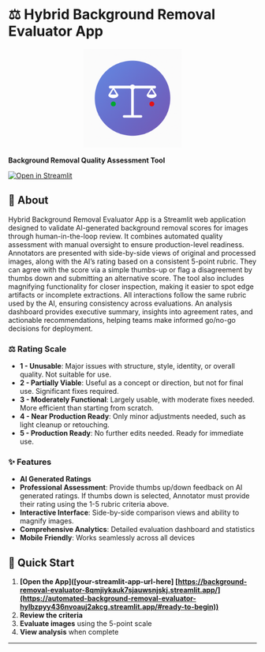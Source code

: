 # ⚖️ Hybrid Background Removal Evaluator App

<p align="center">
  <img src="Logo.png" alt="Logo" width="200"/>
</p>
  
  **Background Removal Quality Assessment Tool**
  
  [![Open in Streamlit](https://static.streamlit.io/badges/streamlit_badge_black_white.svg)]([https://background-removal-evaluator-8qmjiykauk7sjauwsnjskj.streamlit.app/](https://automated-background-removal-evaluator-hylbzpyy436nvoauj2akcg.streamlit.app/#ready-to-begin))
</div>

## 💬 About

Hybrid Background Removal Evaluator App is a Streamlit web application designed to validate AI-generated background removal scores for images through human-in-the-loop review. It combines automated quality assessment with manual oversight to ensure production-level readiness. Annotators are presented with side-by-side views of original and processed images, along with the AI’s rating based on a consistent 5-point rubric. They can agree with the score via a simple thumbs-up or flag a disagreement by thumbs down and submitting an alternative score. The tool also includes magnifying functionality for closer inspection, making it easier to spot edge artifacts or incomplete extractions. All interactions follow the same rubric used by the AI, ensuring consistency across evaluations. An analysis dashboard provides executive summary, insights into agreement rates, and actionable recommendations, helping teams make informed go/no-go decisions for deployment.


### ⚖️ Rating Scale
- **1 - Unusable**: Major issues with structure, style, identity, or overall quality. Not suitable for use.
- **2 - Partially Viable**: Useful as a concept or direction, but not for final use. Significant fixes required.
- **3 - Moderately Functional**: Largely usable, with moderate fixes needed. More efficient than starting from scratch.
- **4 - Near Production Ready**: Only minor adjustments needed, such as light cleanup or retouching.
- **5 - Production Ready**: No further edits needed. Ready for immediate use.
  
### ✨ Features
- **AI Generated Ratings** 
- **Professional Assessment**: Provide thumbs up/down feedback on AI generated ratings. If thumbs down is selected, Annotator must provide their rating using the 1-5 rubric criteria above. 
- **Interactive Interface**: Side-by-side comparison views and ability to magnify images. 
- **Comprehensive Analytics**: Detailed evaluation dashboard and statistics
- **Mobile Friendly**: Works seamlessly across all devices

## 🔗 Quick Start

1. **[Open the App]([your-streamlit-app-url-here] [https://background-removal-evaluator-8qmjiykauk7sjauwsnjskj.streamlit.app/](https://automated-background-removal-evaluator-hylbzpyy436nvoauj2akcg.streamlit.app/#ready-to-begin))**
2. **Review the criteria** 
3. **Evaluate images** using the 5-point scale
4. **View analysis** when complete

---
